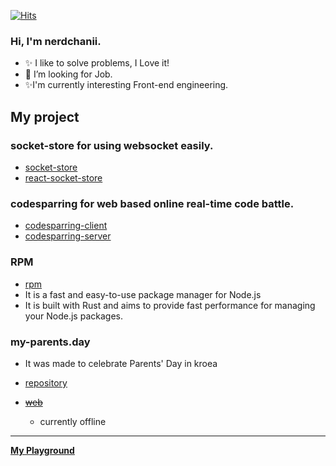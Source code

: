
[![Hits](https://hits.seeyoufarm.com/api/count/incr/badge.svg?url=https%3A%2F%2Fgithub.com%2Fnerdchanii&count_bg=%2379C83D&title_bg=%23555555&icon=github.svg&icon_color=%23E7E7E7&title=hits&edge_flat=false)](https://hits.seeyoufarm.com)

### Hi, I'm nerdchanii.
- ✨ I like to solve problems, I Love it!
- 🔭 I’m looking for Job.
- ✨I'm currently interesting Front-end engineering. 


## My project 

### socket-store for using websocket easily.

- [socket-store](https://npmjs.org/package/socket-store)
- [react-socket-store](https://npmjs.org/package/react-socket-store)


### codesparring for web based online real-time code battle.

- [codesparring-client](https://github.com/nerdchanii/codesparring-client)
- [codesparring-server](https://github.com/nerdchanii/codesparring-server)


### RPM
- [rpm](https://github.com/nerdchanii/rpm) 
- It is a fast and easy-to-use package manager for Node.js
- It is built with Rust and aims to provide fast performance for managing your Node.js packages.

### my-parents.day
- It was made to celebrate Parents' Day in kroea

- [repository](https://github.com/oh-my-parents/www)
- ~~[web](https://my-parents.day)~~ 
  * currently offline
---
**[My Playground](https://nerdchanii.github.io)**
